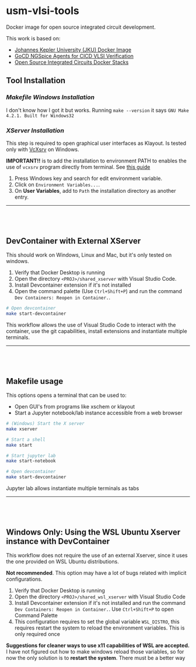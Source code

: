 # usm-vlsi-tools

Docker image for open source integrated circuit development.

This work is based on:

- [Johannes Kepler University (JKU) Docker Image](https://github.com/iic-jku/IIC-OSIC-TOOLS/tree/main)
- [GoCD NGSpice Agents for CICD VLSI Verification](https://github.com/akiles-esta-usado/bouquet-basic-ngspice)
- [Open Source Integrated Circuits Docker Stacks](https://github.com/ChipUSM/osic-stacks)

## Tool Installation

### ***Makefile Windows Installation***

I don't know how I got it but works. Running `make --version` it says `GNU Make 4.2.1. Built for Windows32`

### ***XServer Installation***

This step is required to open graphical user interfaces as Klayout.
Is tested only with [VcXsrv](https://github.com/marchaesen/vcxsrv) on Windows.

**IMPORTANT!!** is to add the installation to environment PATH to enables the use of `vcxsrv` program directly from terminal.
See [this guide](https://docs.oracle.com/cd/E83411_01/OREAD/creating-and-modifying-environment-variables-on-windows.htm#OREAD158)

1. Press Windows key and search for edit environment variable.
2. Click on `Environment Variables...`.
3. On **User Variables**, add to `Path` the installation directory as another entry.

-------------
$~$
-------------

## DevContainer with External XServer

This should work on Windows, Linux and Mac, but it's only tested on windows.

1. Verify that Docker Desktop is running
1. Open the directory `<PROJ>/shared_xserver` with Visual Studio Code.
1. Install Devcontainer extension if it's not installed
1. Open the command palette (Use `Ctrl+Shift+P`) and run the command `Dev Containers: Reopen in Container.`.


~~~bash
# Open devcontainer
make start-devcontainer
~~~


This workflow allows the use of Visual Studio Code to interact with the container, use the git capabilities, install extensions and instantiate multiple terminals.

-------------
$~$
-------------

## Makefile usage

This options opens a terminal that can be used to:

- Open GUI's from programs like xschem or klayout
- Start a Jupyter notebook/lab instance accessible from a web browser

~~~bash
# (Windows) Start the X server
make xserver

# Start a shell
make start

# Start jupyter lab
make start-notebook

# Open devcontainer
make start-devcontainer
~~~

Jupyter lab allows instantiate multiple terminals as tabs

-------------
$~$
-------------

## Windows Only: Using the WSL Ubuntu Xserver instance with DevContainer

This workflow does not require the use of an external Xserver, since it uses the one provided on WSL Ubuntu distributions.

**Not recommended**. This option may have a lot of bugs related with implicit configurations.

1. Verify that Docker Desktop is running
2. Open the directory `<PROJ>/shared_wsl_xserver` with Visual Studio Code
3. Install Devcontainer extension if it's not installed and run the command `Dev Containers: Reopen in Container.`. Use `Ctrl+Shift+P` to open Command Palette
4. This configuration requires to set the global variable `WSL_DISTRO`, this requires restart the system to reload the environment variables. This is only required once

**Suggestions for cleaner ways to use x11 capabilities of WSL are accepted.**
I have not figured out how to make windows reload those variables, so for now the only solution is to **restart the system**. There must be a better way

